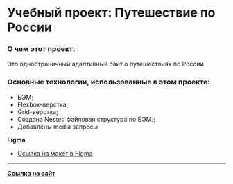 # Учебный проект: Путешествие по России

### О чем этот проект:
Это одностраничный адаптивный сайт о путешествиях по России.

### Основные технологии, использованные в этом проекте:
* БЭМ;
* Flexbox-верстка;
* Grid-верстка;
* Создана Nested файловая структура по БЭМ.;
* Добавлены media запросы


**Figma**

* [Ссылка на макет в Figma](https://www.figma.com/file/5S2WSbEFL6awjVWJ0NWL8Q/Sprint-3_-Russia-_-desktop-mobile?node-id=28503%3A0)
------

[**Ссылка на сайт**](https://koshkaksu.github.io/russian-travel/index.html)
